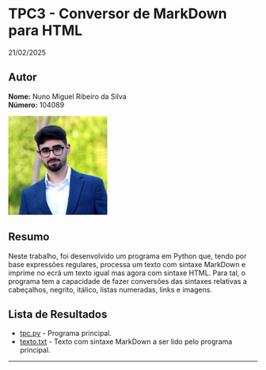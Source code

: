 # TPC3 - Conversor de MarkDown para HTML

21/02/2025

## Autor
**Nome:** Nuno Miguel Ribeiro da Silva  
**Número:** 104089  

<img src="../foto_perfil.JPG" alt="Foto" width="200" />

## Resumo

Neste trabalho, foi desenvolvido um programa em Python que, tendo por base expressões regulares, processa um texto com sintaxe MarkDown e imprime no ecrã um texto igual mas agora com sintaxe HTML. Para tal, o programa tem a capacidade de fazer conversões das sintaxes relativas a cabeçalhos, negrito, itálico, listas numeradas, links e imagens.

## Lista de Resultados

- [tpc.py](./tpc.py) - Programa principal.
- [texto.txt](./texto.txt) - Texto com sintaxe MarkDown a ser lido pelo programa principal.

---
